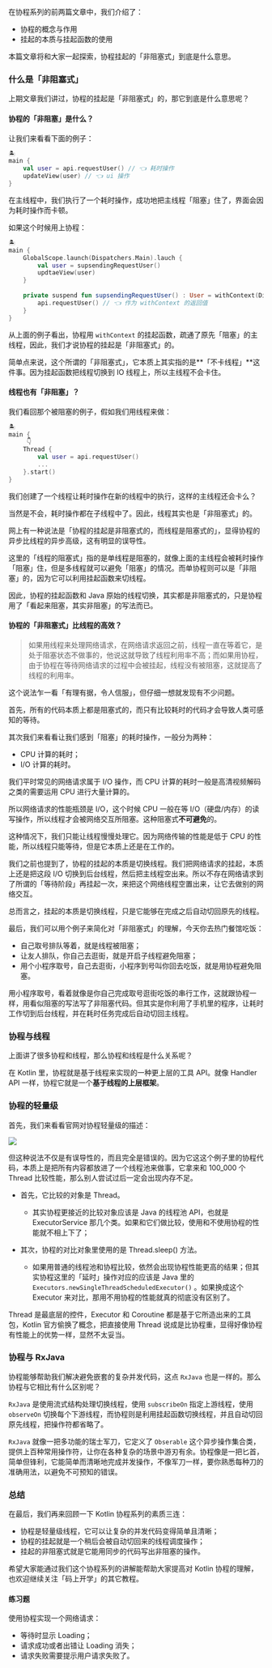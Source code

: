 在协程系列的前两篇文章中，我们介绍了：

* 协程的概念与作用
* 挂起的本质与挂起函数的使用

本篇文章将和大家一起探索，协程挂起的「非阻塞式」到底是什么意思。

### 什么是「非阻塞式」

上期文章我们讲过，协程的挂起是「非阻塞式」的，那它到底是什么意思呢？

#### 协程的「非阻塞」是什么？

让我们来看看下面的例子：

```kotlin
🏝️
main {
    val user = api.requestUser() // 👈 耗时操作
    updateView(user) // 👈 ui 操作
}
```

在主线程中，我们执行了一个耗时操作，成功地把主线程「阻塞」住了，界面会因为耗时操作而卡顿。

如果这个时候用上协程：

```kotlin
🏝️
main {
    GlobalScope.launch(Dispatchers.Main).lauch {
        val user = supsendingRequestUser()
        updtaeView(user)
    }
    
    private suspend fun supsendingRequestUser() : User = withContext(Dispatchers.IO) {
    	api.requestUser() // 👈 作为 withContext 的返回值
	}
}
```

从上面的例子看出，协程用 `withContext` 的挂起函数，疏通了原先「阻塞」的主线程，因此，我们才说协程的挂起是「非阻塞式」的。

简单点来说，这个所谓的「非阻塞式」，它本质上其实指的是**「不卡线程」**这件事。因为挂起函数把线程切换到 IO 线程上，所以主线程不会卡住。

#### 线程也有「非阻塞」？

我们看回那个被阻塞的例子，假如我们用线程来做：

```kotlin
🏝️
main {
     👇
    Thread {
        val user = api.requestUser()
        ...
    }.start()
}
```

我们创建了一个线程让耗时操作在新的线程中的执行，这样的主线程还会卡么？

当然是不会，耗时操作都在子线程中了。因此，线程其实也是「非阻塞式」的。

网上有一种说法是「协程的挂起是非阻塞式的，而线程是阻塞式的」，显得协程的异步比线程的异步高级，这有明显的误导性。

这里的「线程的阻塞式」指的是单线程是阻塞的，就像上面的主线程会被耗时操作「阻塞」住，但是多线程就可以避免「阻塞」的情况。而单协程则可以是「非阻塞」的，因为它可以利用挂起函数来切线程。

因此，协程的挂起函数和 Java 原始的线程切换，其实都是非阻塞式的，只是协程用了「看起来阻塞，其实非阻塞」的写法而已。

#### 协程的「非阻塞式」比线程的高效？

> 如果用线程来处理网络请求，在网络请求返回之前，线程一直在等着它，是处于阻塞状态不做事的，他说这就导致了线程利用率不高；而如果用协程，由于协程在等待网络请求的过程中会被挂起，线程没有被阻塞，这就提高了线程的利用率。

这个说法乍一看「有理有据，令人信服」，但仔细一想就发现有不少问题。

首先，所有的代码本质上都是阻塞式的，而只有比较耗时的代码才会导致人类可感知的等待。

其次我们来看看让我们感到「阻塞」的耗时操作，一般分为两种：

* CPU 计算的耗时；
* I/O 计算的耗时。

我们平时常见的网络请求属于 I/O 操作，而 CPU 计算的耗时一般是高清视频解码之类的需要运用 CPU 进行大量计算的。

所以网络请求的性能瓶颈是 I/O，这个时候 CPU 一般在等 I/O（硬盘/内存）的读写操作，所以线程才会被网络交互所阻塞。这种阻塞式**不可避免**的。

这种情况下，我们只能让线程慢慢处理它。因为网络传输的性能是低于 CPU 的性能，所以线程只能等待，但是它本质上还是在工作的。

我们之前也提到了，协程的挂起的本质是切换线程。我们把网络请求的挂起，本质上还是把这段 I/O 切换到后台线程，然后把主线程空出来。所以不存在网络请求到了所谓的「等待阶段」再挂起一次，来把这个网络线程空置出来，让它去做别的网络交互。

总而言之，挂起的本质是切换线程，只是它能够在完成之后自动切回原先的线程。

最后，我们可以用个例子来简化对「非阻塞式」的理解，今天你去热门餐馆吃饭：

- 自己取号排队等着，就是线程被阻塞；
- 让友人排队，你自己去逛街，就是开启子线程避免阻塞；
- 用个小程序取号，自己去逛街，小程序到号叫你回去吃饭，就是用协程避免阻塞。

用小程序取号，看着就像是你自己完成取号逛街吃饭的串行工作，这就跟协程一样，用看似阻塞的写法写了非阻塞代码。但其实是你利用了手机里的程序，让耗时工作切到后台线程，并在耗时任务完成后自动切回主线程。

### 协程与线程

上面讲了很多协程和线程，那么协程和线程是什么关系呢？

在 Kotlin 里，协程就是基于线程来实现的一种更上层的工具 API。就像 Handler API 一样，协程它就是一个**基于线程的上层框架**。

### 协程的轻量级

首先，我们来看看官网对协程轻量级的描述：

![](https://camo.githubusercontent.com/cda374fe45b15d886aa4bb081c8b3726c4f58bf0/68747470733a2f2f747661312e73696e61696d672e636e2f6c617267652f30303679386d4e36677931673738626f736e7664346a3331696c3075307464692e6a7067)

但这种说法不仅是有误导性的，而且完全是错误的。因为它这这个例子里的协程代码，本质上是把所有内容都放进了一个线程池来做事，它拿来和 100_000 个 Thread 比较性能，那么别人尝试过后一定会出现内存不足。

* 首先，它比较的对象是 Thread。
  * 其实协程更接近的比较对象应该是 Java 的线程池 API，也就是 ExecutorService 那几个类。如果和它们做比较，使用和不使用协程的性能就不相上下了；

* 其次，协程的对比对象里使用的是 Thread.sleep() 方法。
  * 如果用普通的线程池和协程比较，依然会出现协程性能更高的结果；但其实协程这里的「延时」操作对应的应该是 Java 里的 `Executors.newSingleThreadScheduledExecutor()` 。如果换成这个 Executor 来对比，那用不用协程的性能就真的彻底没有区别了。

Thread 是最底层的控件，Executor 和 Coroutine 都是基于它所造出来的工具包，Kotlin 官方偷换了概念，把直接使用 Thread 说成是比协程重，显得好像协程有性能上的优势一样，显然不太妥当。

### 协程与 RxJava

协程能够帮助我们解决避免嵌套的复杂并发代码，这点 `RxJava` 也是一样的。那么协程与它相比有什么区别呢？

`RxJava` 是使用流式结构处理切换线程，使用 `subscribeOn` 指定上游线程，使用 `observeOn` 切换每个下游线程，而协程则是利用挂起函数切换线程，并且自动切回原先线程，把操作符都省略了。

`RxJava` 就像一把多功能的瑞士军刀，它定义了 `Obserable` 这个异步操作集合类，提供上百种常用操作符，让你在各种复杂的场景中游刃有余。协程像是一把匕首，简单但锋利，它能简单而清晰地完成并发操作，不像军刀一样，要你熟悉每种刀的准确用法，以避免不可预知的错误。

### 总结

在最后，我们再来回顾一下 Kotlin 协程系列的素质三连：

* 协程是轻量级线程，它可以让复杂的并发代码变得简单且清晰；
* 协程的挂起就是一个稍后会被自动切回来的线程调度操作；
* 挂起的非阻塞式就是它能用同步的代码写出非阻塞的操作。

希望大家能通过我们这个协程系列的讲解能帮助大家提高对 Kotlin 协程的理解，也欢迎继续关注「码上开学」的其它教程。

#### 练习题

使用协程实现一个网络请求：

* 等待时显示 Loading；
* 请求成功或者出错让 Loading 消失；
* 请求失败需要提示用户请求失败了。